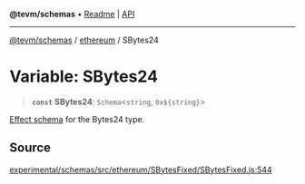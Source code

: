 **@tevm/schemas** • [Readme](../../README.md) \| [API](../../modules.md)

***

[@tevm/schemas](../../README.md) / [ethereum](../README.md) / SBytes24

# Variable: SBytes24

> **`const`** **SBytes24**: `Schema`\<`string`, ```0x${string}```\>

[Effect schema](https://github.com/Effect-TS/schema) for the Bytes24 type.

## Source

[experimental/schemas/src/ethereum/SBytesFixed/SBytesFixed.js:544](https://github.com/evmts/tevm-monorepo/blob/main/experimental/schemas/src/ethereum/SBytesFixed/SBytesFixed.js#L544)
